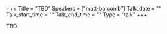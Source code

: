 +++
Title = "TBD"
Speakers = ["matt-barcomb"]
Talk_date = ""
Talk_start_time = ""
Talk_end_time = ""
Type = "talk"
+++

TBD